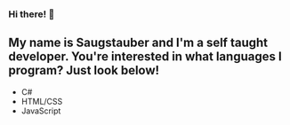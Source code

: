 ### Hi there! 👋

## My name is Saugstauber and I'm a self taught developer. You're interested in what languages I program? Just look below!

- C#
- HTML/CSS
- JavaScript

<!--
**saugstauberr/saugstauberr** is a ✨ _special_ ✨ repository because its `README.md` (this file) appears on your GitHub profile.

Here are some ideas to get you started:

- 🔭 I’m currently working on ...
- 🌱 I’m currently learning ...
- 👯 I’m looking to collaborate on ...
- 🤔 I’m looking for help with ...
- 💬 Ask me about ...
- 📫 How to reach me: ...
- 😄 Pronouns: ...
- ⚡ Fun fact: ...
-->
